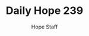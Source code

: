 ---
image: /assets/img/daily-hope-default-artwork.png
title: Daily Hope 239
number: 239
categories:
  - Daily Hope
author: Hope Staff
notes: Daily Hope 239
embed: >-
  <iframe src="https://open.spotify.com/embed/episode/4YFLNFKBEK7PsyEoBVwQ0d?utm_source=generator" width="400px" height="102px" frameborder=“0" scrolling=“no”></iframe>
---